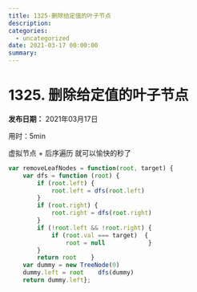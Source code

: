 ```yaml
---
title: 1325-删除给定值的叶子节点
description: 
categories:
  - uncategorized
date: 2021-03-17 00:00:00
summary: 
---
```


# 1325. 删除给定值的叶子节点

**发布日期：** 2021年03月17日

用时：5min

虚拟节点 + 后序遍历 就可以愉快的秒了

```javascript
var removeLeafNodes = function(root, target) {
    var dfs = function (root) {
        if (root.left) {
            root.left = dfs(root.left)
        }
        if (root.right) {
            root.right = dfs(root.right)
        }
        if (!root.left && !root.right) {
            if (root.val === target)  {
                root = null            }
        }
        return root    }
    var dummy = new TreeNode(0)
    dummy.left = root    dfs(dummy)
    return dummy.left};
```

